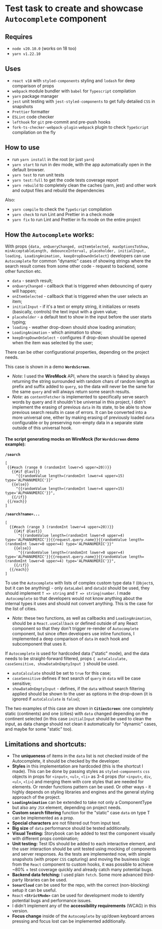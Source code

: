 # Test task to create and showcase **`Autocomplete`** component

## Requires

- `node v20.10.0` (works on 18 too)
- `yarn v1.22.10`

## Uses

- `react v18` with `styled-components` styling and `lodash` for deep comparison of props
- `webpack` module bundler with `babel` for `Typescript` compilation
- `yarn` package manager
- `jest` unit testing with `jest-styled-components` to get fully detailed `CSS` in snapshots
- `Prettier` formatter
- `ESLint` code checker
- `lefthook` for `git` pre-commit and pre-push hooks
- `fork-ts-checker-webpack-plugin` `webpack` plugin to check `TypeScript` compilation on the fly

## How to use

- run `yarn install` in the root (or just `yarn`)
- `yarn start` to run in dev mode, with the app automatically open in the default browser.
- `yarn test` to run unit tests
- `yarn test:full` to get the code tests coverage report
- `yarn rebuild` to completely clean the caches (yarn, jest) and other work and output files and rebuild the dependencies

Also:

- `yarn compile` to check the `TypeScript` compilation
- `yarn check` to run Lint and Prettier in a check mode
- `yarn fix` to run Lint and Prettier in fix mode on the entire project

## How the `Autocomplete` works:

With props `{data, onQueryChanged, onItemSelected, maxOptionsToShow, minAcceptableLength, debounceInterval, placeholder, initialInput, loading, LoadingAnimation, keepDropDownOnSelect}` developers can use `Autocomplete` for common "dynamic" cases of showing strings where the search result comes from some other code - request to backend, some other function etc.
- `data` - search result;
- `onQueryChanged` - callback that is triggered when debouncing of query will happen;
- `onItemSelected` - callback that is triggered when the user selects an item;
- `initialInput` - if it's a text or empty string, it initializes or resets (basically, controls) the text input with a given value;
- `placeholder` - a default text to show in the input before the user starts typing;
- `loading` - weather drop-down should show loading animation;
- `LoadingAnimation` - which animation to show;
- `keepDropDownOnSelect` - configures if drop-down should be opened when the item was selected by the user;

There can be other configurational properties, depending on the project needs.

This case is shown in a demo **`WordsScreen`**.

 - _Note:_ I used the **WireMock** API, where the search is faked by always returning the string surrounded with random chars of random length as prefix and suffix added to `query`, so the data will never be the same for the same `query` and will always return some search results.
 - _Note:_ as `contentFetcher` is implemented to specifically serve search words by query and it shouldn't be universal in this project, I didn't implement the erasing of previous `data` in its state, to be able to show previous search results in case of errors. It can be converted into a more universal one, either by making erasing of previously loaded `data` configurable or by preserving non-empty data in a separate state outside of this universal hook.

 #### The script generating mocks on **WireMock** (for **`WordsScreen`** demo example):
 **`/search`**
 ```
 [
  {{#each (range 0 (randomInt lower=5 upper=20))}}
    {{#if @last}}
      "{{randomValue length=(randomInt lower=4 upper=15) type='ALPHANUMERIC'}}"
    {{else}}
      "{{randomValue length=(randomInt lower=4 upper=15) type='ALPHANUMERIC'}}",
    {{/if}}
  {{/each}}
]
 ```
**`/search?name=...`**
```
[
  {{#each (range 3 (randomInt lower=4 upper=20))}}
    {{#if @last}}
      "{{randomValue length=(randomInt lower=0 upper=4) type='ALPHANUMERIC'}}{{request.query.name}}{{randomValue length=(randomInt lower=0 upper=4) type='ALPHANUMERIC'}}"
    {{else}}
      "{{randomValue length=(randomInt lower=0 upper=4) type='ALPHANUMERIC'}}{{request.query.name}}{{randomValue length=(randomInt lower=0 upper=4) type='ALPHANUMERIC'}}",
    {{/if}}
  {{/each}}
]
```

To use the `Autocomplete` with lists of complex custom type data `T` (`Object`s, but it can be anything) - only `dataLabel` and `dataId` should be used, they should implement `T => string` and `T => string|number`. I made  `Autocomplete` so that developers would not know anything about the internal types it uses and should not convert anything. This is the case for the list of cities.

- _Note:_ these two functions, as well as callbacks and `LoadingAnimation`, should be a `React.useCallback` or defined outside of any React component so that they don't trigger re-render of `Autocomplete` component, but since often developers use inline functions, I implemented a deep comparison of `data` in each hook and subcomponent that uses it.

If `Autocomplete` is used for hardcoded data ("static" mode), and the data needs to be straight-forward filtered, props `{ autoCalculate, caseSensitive, showDataOnEmptyInput }` should be used.
- `autoCalculate` should be set to `true` for this case;
- `caseSensitive` defines if text search of `query` in `data` will be case sensitive;
- `showDataOnEmptyInput` - defines, if the `data` without search filtering applied should be shown to the user as options in the drop-down (it is ignored if `autoCalculate` is `false`);

The two examples of this case are shown in **`CitiesScreen`**: one completely static (continents) and one (cities) with `data` changed depending on the continent selected (in this case `initialInput` should be used to clean the input, as data change should not clean it automatically for "dynamic" cases, and maybe for some "static" too).

## Limitations and shortcuts:

- The **uniqueness** of items in the `data` list is not checked inside of the Autocomplete, it should be checked by the developer.
- **Styles** in this implementation are hardcoded (this is the shortcut I made). This can be done by passing styles as `styled-components` `css` objects in props for `<input>`, `<ul>`, `<li>` as 3-4 props (for `<input>`, `div`, `<ul>`, `<li>`) and merging them with core styles that are needed for elements. Or render functions pattern can be used. Or other ways - it highly depends on styling libraries and engines and the general styling approach of the project.
- **`LoadingAnimation`** can be extended to take not only a ComponentType but also any `JSX` element, depending on project needs.
- **Custom search filtering** function for the "static" case `data` on type T can be implemented as a prop.
- **Special characters** are not filtered out from input text.
- **Big size** of `data` performance should be tested additionally.
- **Visual Testing:** Storybook can be added to test the component visually with different props combination;
- **Unit testing:** Test IDs should be added to each interactive element, and the user interaction should be unit tested using mocking of components and server responses. As the tests are implemented now, with simple snapshots (with proper `CSS` capturing) and moving the business logic from the `React` component to custom hooks, it was possible to achieve ~80% + test coverage quickly and already catch many potential bugs.
- **Backend data fetching:** I used plain `fetch`. Some more advanced third-party libraries can be used.
- **`SonarCloud`** can be used for the repo, with the correct (non-blocking) setup it can be useful.
- `React` **`<StrictMode>`** can be used for development mode to identify potential bugs and performance issues.
- I didn't implement any of the **accessibility requirements** (WCAG) in this version.
- **Focus change** inside of the `Autocomplete` by up/down keyboard arrows pressing and focus lost can be implemented additionally.
